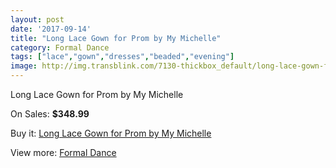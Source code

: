 ```yaml
---
layout: post
date: '2017-09-14'
title: "Long Lace Gown for Prom by My Michelle"
category: Formal Dance
tags: ["lace","gown","dresses","beaded","evening"]
image: http://img.transblink.com/7130-thickbox_default/long-lace-gown-for-prom-by-my-michelle.jpg
---
```

Long Lace Gown for Prom by My Michelle

On Sales: **$348.99**
<a href="https://www.transblink.com/en/formal-dance/2301-long-lace-gown-for-prom-by-my-michelle.html"><amp-img layout="responsive" width="600" height="600" src="//img.transblink.com/7130-thickbox_default/long-lace-gown-for-prom-by-my-michelle.jpg" alt="Long Lace Gown for Prom by My Michelle 0" /></a>
<a href="https://www.transblink.com/en/formal-dance/2301-long-lace-gown-for-prom-by-my-michelle.html"><amp-img layout="responsive" width="600" height="600" src="//img.transblink.com/7133-thickbox_default/long-lace-gown-for-prom-by-my-michelle.jpg" alt="Long Lace Gown for Prom by My Michelle 1" /></a>
<a href="https://www.transblink.com/en/formal-dance/2301-long-lace-gown-for-prom-by-my-michelle.html"><amp-img layout="responsive" width="600" height="600" src="//img.transblink.com/7132-thickbox_default/long-lace-gown-for-prom-by-my-michelle.jpg" alt="Long Lace Gown for Prom by My Michelle 2" /></a>
<a href="https://www.transblink.com/en/formal-dance/2301-long-lace-gown-for-prom-by-my-michelle.html"><amp-img layout="responsive" width="600" height="600" src="//img.transblink.com/7131-thickbox_default/long-lace-gown-for-prom-by-my-michelle.jpg" alt="Long Lace Gown for Prom by My Michelle 3" /></a>

Buy it: [Long Lace Gown for Prom by My Michelle](https://www.transblink.com/en/formal-dance/2301-long-lace-gown-for-prom-by-my-michelle.html "Long Lace Gown for Prom by My Michelle")

View more: [Formal Dance](https://www.transblink.com/en/6-formal-dance "Formal Dance")